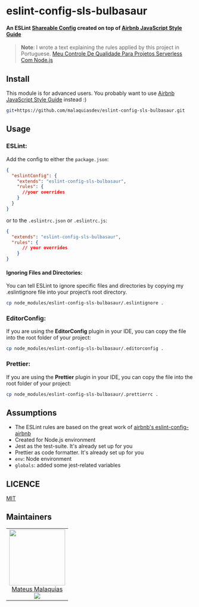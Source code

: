 # eslint-config-sls-bulbasaur

#### An ESLint [Shareable Config](http://eslint.org/docs/developer-guide/shareable-configs) created on top of [Airbnb JavaScript Style Guide](https://github.com/airbnb/javascript)

> **Note**: I wrote a text explaining the rules applied by this project in Portuguese. [Meu Controle De Qualidade Para Projetos Serverless Com Node.js](https://malaquias.dev/2019/Meu-controle-de-qualidade-para-projetos-serverless-com-Node.js/)

## Install

This module is for advanced users. You probably want to use [Airbnb JavaScript Style Guide](https://github.com/airbnb/javascript) instead :)

```bash
git+https://github.com/malaquiasdev/eslint-config-sls-bulbasaur.git
```

## Usage

### ESLint:

Add the config to either the `package.json`:

```json
{
  "eslintConfig": {
    "extends": "eslint-config-sls-bulbasaur",
    "rules": {
      //your overrides
    }
  }
}
```

or to the `.eslintrc.json` or `.eslintrc.js`:

```json
{
  "extends": "eslint-config-sls-bulbasaur",
  "rules": {
      // your overrides
    }
}
```

#### Ignoring Files and Directories:

You can tell ESLint to ignore specific files and directories by copying my .eslintignore file into your project’s root directory.

```sh
cp node_modules/eslint-config-sls-bulbasaur/.eslintignore .
```

### EditorConfig:

If you are using the **EditorConfig** plugin in your IDE, you can copy the file into the root folder of your project:

```sh
cp node_modules/eslint-config-sls-bulbasaur/.editorconfig .
```

### Prettier:

If you are using the **Prettier** plugin in your IDE, you can copy the file into the root folder of your project:

```sh
cp node_modules/eslint-config-sls-bulbasaur/.prettierrc .
```

## Assumptions

- The ESLint rules are based on the great work of [airbnb's eslint-config-airbnb](https://github.com/airbnb/javascript/tree/master/packages/eslint-config-airbnb-base)
- Created for Node.js environment
- Jest as the test-suite. It's already set up for you
- Prettier as code formatter. It's already set up for you
- `env`: Node environment
- `globals`: added some jest-related variables

## LICENCE

[MIT](LICENCE)

## Maintainers

<table>
  <tbody>
    <tr>
      <td align="center">
        <a href="https://github.com/malaquiasdev">
          <img width="150" height="150" src="https://avatars0.githubusercontent.com/u/19865835?s=460&v=4">
          </br>
          Mateus Malaquias
        </a>
        <div>
          <a href="https://twitter.com/malaquiasdev">
            <img src="https://img.shields.io/twitter/follow/malaquiasdev.svg?style=social&label=Follow" />
          </a>
        </div>
      </td>
    </tr>
  <tbody>
</table>
